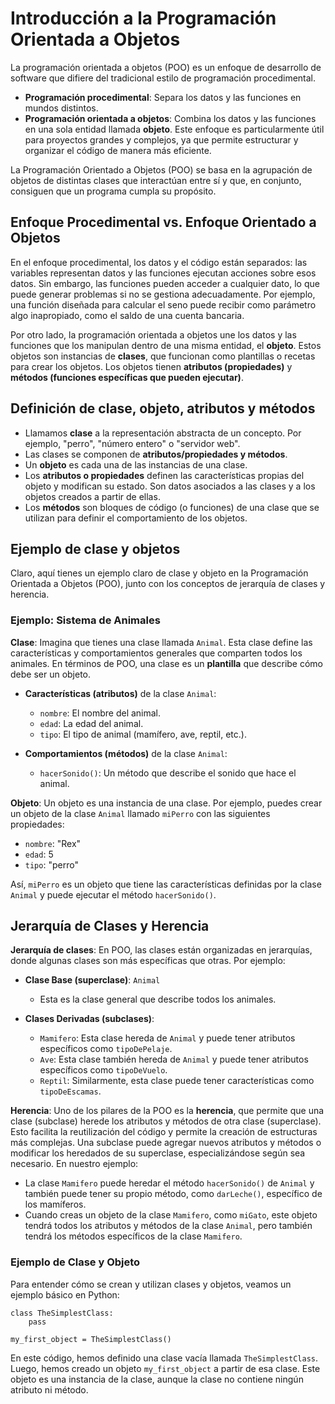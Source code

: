 # Introducción a la Programación Orientada a Objetos

La programación orientada a objetos (POO) es un enfoque de desarrollo de software que difiere del tradicional estilo de programación procedimental. 

* **Programación procedimental**: Separa los datos y las funciones en mundos distintos.
* **Programación orientada a objetos**: Combina los datos y las funciones en una sola entidad llamada **objeto**. Este enfoque es particularmente útil para proyectos grandes y complejos, ya que permite estructurar y organizar el código de manera más eficiente.

La Programación Orientado a Objetos (POO) se basa en la agrupación de objetos de distintas clases que interactúan entre sí y que, en conjunto, consiguen que un programa cumpla su propósito.

## Enfoque Procedimental vs. Enfoque Orientado a Objetos

En el enfoque procedimental, los datos y el código están separados: las variables representan datos y las funciones ejecutan acciones sobre esos datos. Sin embargo, las funciones pueden acceder a cualquier dato, lo que puede generar problemas si no se gestiona adecuadamente. Por ejemplo, una función diseñada para calcular el seno puede recibir como parámetro algo inapropiado, como el saldo de una cuenta bancaria.

Por otro lado, la programación orientada a objetos une los datos y las funciones que los manipulan dentro de una misma entidad, el **objeto**. Estos objetos son instancias de **clases**, que funcionan como plantillas o recetas para crear los objetos. Los objetos tienen **atributos (propiedades)** y **métodos (funciones específicas que pueden ejecutar)**.

## Definición de clase, objeto, atributos y métodos

* Llamamos **clase** a la representación abstracta de un concepto. Por ejemplo, "perro", "número entero" o "servidor web".
* Las clases se componen de **atributos/propiedades y métodos**.
* Un **objeto** es cada una de las instancias de una clase.
* Los **atributos o propiedades** definen las características propias del objeto y modifican su estado. Son datos asociados a las clases y a los objetos creados a partir de ellas.
* Los **métodos** son bloques de código (o funciones) de una clase que se utilizan para definir el comportamiento de los objetos.

## Ejemplo de clase y objetos

Claro, aquí tienes un ejemplo claro de clase y objeto en la Programación Orientada a Objetos (POO), junto con los conceptos de jerarquía de clases y herencia.

### Ejemplo: Sistema de Animales

**Clase**: Imagina que tienes una clase llamada `Animal`. Esta clase define las características y comportamientos generales que comparten todos los animales. En términos de POO, una clase es un **plantilla** que describe cómo debe ser un objeto.

* **Características (atributos)** de la clase `Animal`:
  * `nombre`: El nombre del animal.
  * `edad`: La edad del animal.
  * `tipo`: El tipo de animal (mamífero, ave, reptil, etc.).

* **Comportamientos (métodos)** de la clase `Animal`:
  * `hacerSonido()`: Un método que describe el sonido que hace el animal.

**Objeto**: Un objeto es una instancia de una clase. Por ejemplo, puedes crear un objeto de la clase `Animal` llamado `miPerro` con las siguientes propiedades:

* `nombre`: "Rex"
* `edad`: 5
* `tipo`: "perro"

Así, `miPerro` es un objeto que tiene las características definidas por la clase `Animal` y puede ejecutar el método `hacerSonido()`.

## Jerarquía de Clases y Herencia

**Jerarquía de clases**: En POO, las clases están organizadas en jerarquías, donde algunas clases son más específicas que otras. Por ejemplo:

* **Clase Base (superclase)**: `Animal`
  * Esta es la clase general que describe todos los animales.

* **Clases Derivadas (subclases)**:
  * `Mamifero`: Esta clase hereda de `Animal` y puede tener atributos específicos como `tipoDePelaje`.
  * `Ave`: Esta clase también hereda de `Animal` y puede tener atributos específicos como `tipoDeVuelo`.
  * `Reptil`: Similarmente, esta clase puede tener características como `tipoDeEscamas`.

**Herencia**: Uno de los pilares de la POO es la **herencia**, que permite que una clase (subclase) herede los atributos y métodos de otra clase (superclase). Esto facilita la reutilización del código y permite la creación de estructuras más complejas. Una subclase puede agregar nuevos atributos y métodos o modificar los heredados de su superclase, especializándose según sea necesario. En nuestro ejemplo:

* La clase `Mamifero` puede heredar el método `hacerSonido()` de `Animal` y también puede tener su propio método, como `darLeche()`, específico de los mamíferos.
* Cuando creas un objeto de la clase `Mamifero`, como `miGato`, este objeto tendrá todos los atributos y métodos de la clase `Animal`, pero también tendrá los métodos específicos de la clase `Mamifero`.






### Ejemplo de Clase y Objeto

Para entender cómo se crean y utilizan clases y objetos, veamos un ejemplo básico en Python:

```
class TheSimplestClass:
    pass

my_first_object = TheSimplestClass()
```

En este código, hemos definido una clase vacía llamada `TheSimplestClass`. Luego, hemos creado un objeto `my_first_object` a partir de esa clase. Este objeto es una instancia de la clase, aunque la clase no contiene ningún atributo ni método.





